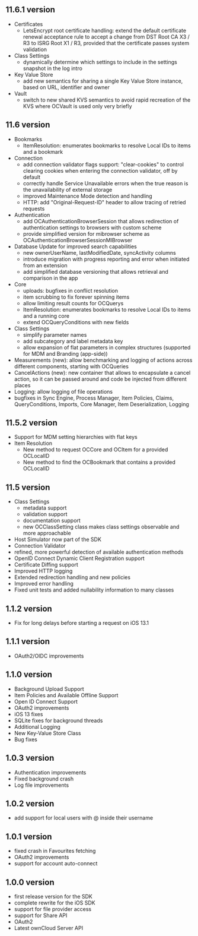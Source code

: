 ## 11.6.1 version

- Certificates
	- LetsEncrypt root certificate handling: extend the default certificate renewal acceptance rule to accept a change from DST Root CA X3 / R3 to ISRG Root X1 / R3, provided that the certificate passes system validation
- Class Settings
	- dynamically determine which settings to include in the settings snapshot in the log intro
- Key Value Store
	- add new semantics for sharing a single Key Value Store instance, based on URL, identifier and owner
- Vault
	- switch to new shared KVS semantics to avoid rapid recreation of the KVS where OCVault is used only very briefly

## 11.6 version

- Bookmarks
	- ItemResolution: enumerates bookmarks to resolve Local IDs to items and a bookmark
- Connection
	- add connection validator flags support: "clear-cookies" to control clearing cookies when entering the connection validator, off by default
	- correctly handle Service Unavailable errors when the true reason is the unavailability of external storage
	- improved Maintenance Mode detection and handling
	- HTTP: add "Original-Request-ID" header to allow tracing of retried requests
- Authentication
	- add OCAuthenticationBrowserSession that allows redirection of authentication settings to browsers with custom scheme
	- provide simplified version for mibrowser scheme as OCAuthenticationBrowserSessionMIBrowser 
- Database Update for improved search capabilities
	- new ownerUserName, lastModifiedDate, syncActivity columns
	- introduce migration with progress reporting and error when initiated from an extension
	- add simplified database versioning that allows retrieval and comparison in the app
- Core
	- uploads: bugfixes in conflict resolution
	- item scrubbing to fix forever spinning items
	- allow limiting result counts for OCQuerys
	- ItemResolution: enumerates bookmarks to resolve Local IDs to items and a running core
	- extend OCQueryConditions with new fields
- Class Settings
	- simplify parameter names
	- add subcategory and label metadata key
	- allow expansion of flat parameters in complex structures (supported for MDM and Branding (app-side))
- Measurements (new): allow benchmarking and logging of actions across different components, starting with OCQueries
- CancelActions (new): new container that allows to encapsulate a cancel action, so it can be passed around and code be injected from different places
- Logging: allow logging of file operations
- bugfixes in Sync Engine, Process Manager, Item Policies, Claims, QueryConditions, Imports, Core Manager, Item Deserialization, Logging

## 11.5.2 version

- Support for MDM setting hierarchies with flat keys
- Item Resolution
  - New method to request OCCore and OCItem for a provided OCLocalID
  - New method to find the OCBookmark that contains a provided OCLocalID

## 11.5 version

- Class Settings 
	- metadata support
	- validation support
	- documentation support
	- new OCClassSetting class makes class settings observable and more approachable
- Host Simulator now part of the SDK
- Connection Validator
- refined, more powerful detection of available authentication methods
- OpenID Connect Dynamic Client Registration support
- Certificate Diffing support
- Improved HTTP logging
- Extended redirection handling and new policies
- Improved error handling
- Fixed unit tests and added nullability information to many classes

## 1.1.2 version

- Fix for long delays before starting a request on iOS 13.1

## 1.1.1 version

- OAuth2/OIDC improvements

## 1.1.0 version

- Background Upload Support
- Item Policies and Available Offline Support
- Open ID Connect Support
- OAuth2 improvements
- iOS 13 fixes
- SQLite fixes for background threads
- Additional Logging
- New Key-Value Store Class
- Bug fixes

## 1.0.3 version

- Authentication improvements
- Fixed background crash
- Log file improvements

## 1.0.2 version

- add support for local users with @ inside their username

## 1.0.1 version

- fixed crash in Favourites fetching
- OAuth2 improvements
- support for account auto-connect

## 1.0.0 version

- first release version for the SDK
- complete rewrite for the iOS SDK
- support for file provider access
- support for Share API 
- OAuth2
- Latest ownCloud Server API
